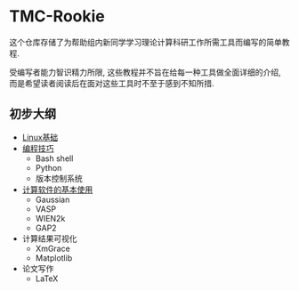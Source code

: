 # TMC-Rookie

这个仓库存储了为帮助组内新同学学习理论计算科研工作所需工具而编写的简单教程. 

受编写者能力智识精力所限, 这些教程并不旨在给每一种工具做全面详细的介绍, 而是希望读者阅读后在面对这些工具时不至于感到不知所措.

## 初步大纲

  - [Linux基础](linux-basics/)
  - [编程技巧](programming)
    - Bash shell
    - Python
    - 版本控制系统
  - [计算软件的基本使用](softwares)
    - Gaussian
    - VASP
    - WIEN2k
    - GAP2
  - 计算结果可视化
    - XmGrace
    - Matplotlib
  - 论文写作
    - LaTeX


